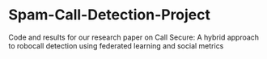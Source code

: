 # Spam-Call-Detection-Project
Code and results for our research paper on Call Secure: A hybrid approach to robocall detection using federated learning and social metrics
